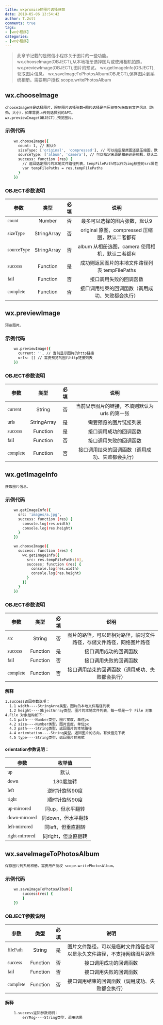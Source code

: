 ```yaml
---
title: wxpromise的图片选择获取
date: 2018-05-06 13:54:43
author: T.2stt
comments: true
tags:
- [wx小程序]
categories:
- [wx小程序]
---
```

>此章节记载的是微信小程序关于图片的一些功能。
wx.chooseImage(OBJECT),从本地相册选择图片或使用相机拍照。
wx.previewImage(OBJECT),图片的预览。
wx.getImageInfo(OBJECT),获取图片信息。
wx.saveImageToPhotosAlbum(OBJECT),保存图片到系统相册。需要用户授权 scope.writePhotosAlbum

## wx.chooseImage
	chooseImage只是选择图片，限制图片选择张数+图片选择是否压缩等名获取到文件信息（路劲，大小），如果需要上传则选择别的API。
	wx.previewImage(OBJECT),预览图片。

### 示例代码
``` bash
	wx.chooseImage({
	  count: 1, // 默认9
	  sizeType: ['original', 'compressed'], // 可以指定是原图还是压缩图，默认二者都有
	  sourceType: ['album', 'camera'], // 可以指定来源是相册还是相机，默认二者都有
	  success: function (res) {
	    // 返回选定照片的本地文件路径列表，tempFilePath可以作为img标签的src属性显示图片
	    var tempFilePaths = res.tempFilePaths
	  }
	})
```

### OBJECT参数说明
| 参数        | 类型    |  必填  | 说明  |
| --------   | :-----:   | :----: | :----: |
| <font face="fantasy">count</font>      | Number      |   否    |   最多可以选择的图片张数，默认9    |
| <font face="fantasy">sizeType</font>   | StringArray |   否    |   original 原图，compressed 压缩图，默认二者都有    |
| <font face="fantasy">sourceType</font> | StringArray |   否    |   album 从相册选图，camera 使用相机，默认二者都有    |
| <font face="fantasy">success</font>    | Function    |   是    |   成功则返回图片的本地文件路径列表 tempFilePaths    |
| <font face="fantasy">fail</font>       | Function    |   否    |   接口调用失败的回调函数    |
| <font face="fantasy">complete</font>   | Function    |   否    |   接口调用结束的回调函数（调用成功、失败都会执行）    |


## wx.previewImage
	预览图片。

### 示例代码
```bash
	wx.previewImage({
	  current: '', // 当前显示图片的http链接
	  urls: [] // 需要预览的图片http链接列表
	})
```
### OBJECT参数说明
| 参数        | 类型    |  必填  | 说明  |
| --------   | :-----:   | :----: | :----: |
| <font face="fantasy">current</font>      | String      |   否    |   当前显示图片的链接，不填则默认为 urls 的第一张    |
| <font face="fantasy">urls</font>   | StringArray |   是    |   需要预览的图片链接列表    |
| <font face="fantasy">success</font>    | Function    |   是    |   接口调用成功的回调函数    |
| <font face="fantasy">fail</font>       | Function    |   否    |   接口调用失败的回调函数    |
| <font face="fantasy">complete</font>   | Function    |   否    |   接口调用结束的回调函数（调用成功、失败都会执行）    |

## wx.getImageInfo
	获取图片信息。

### 示例代码
```bash
	wx.getImageInfo({
	  src: 'images/a.jpg',
	  success: function (res) {
	    console.log(res.width)
	    console.log(res.height)
	  }
	})
	
	wx.chooseImage({
	  success: function (res) {
	    wx.getImageInfo({
	      src: res.tempFilePaths[0],
	      success: function (res) {
	        console.log(res.width)
	        console.log(res.height)
	      }
	    })
	  }
	})
```
### OBJECT参数说明
| 参数        | 类型    |  必填  | 说明  |
| --------   | :-----:   | :----: | :----: |
| <font face="fantasy">src</font>      | String      |   否    |   图片的路径，可以是相对路径，临时文件路径，存储文件路径，网络图片路径    |
| <font face="fantasy">success</font>    | Function    |   是    |   接口调用成功的回调函数    |
| <font face="fantasy">fail</font>       | Function    |   否    |   接口调用失败的回调函数    |
| <font face="fantasy">complete</font>   | Function    |   否    |   接口调用结束的回调函数（调用成功、失败都会执行）    |

#### 解释
``` bash
1.success返回参数说明：
  1.1 width----StringArra类型，图片的本地文件路径列表
  1.2 height----ObjectArray类型，图片的本地文件列表，每一项是一个 File 对象
4.File 对象结构如下:
  4.1 path----Number类型，图片宽度，单位px
  4.2 size----Number类型，图片宽度，单位px
  4.3 path----String类型，返回图片的本地路径
  4.4 orientation----String类型，返回图片的方向，有效值见下表
  4.5 type----String类型，返回图片的格式
```
#### orientation参数说明：
| 参数        | 枚举值    |
| --------   | :-----:   |
| <font face="fantasy">up</font>            | 默认      |
| <font face="fantasy">down</font>          | 180度旋转 |
| <font face="fantasy">left</font>          | 逆时针旋转90度 |
| <font face="fantasy">right</font>         | 顺时针旋转90度    |
| <font face="fantasy">up-mirrored</font>   | 同up，但水平翻转    |
| <font face="fantasy">down-mirrored</font> | 同down，但水平翻转    |
| <font face="fantasy">left-mirrored</font> | 同left，但垂直翻转    |
| <font face="fantasy">right-mirrored</font>| 同right，但垂直翻转    |

## wx.saveImageToPhotosAlbum
	保存图片到系统相册。需要用户授权 scope.writePhotosAlbum。

### 示例代码
```bash
	wx.saveImageToPhotosAlbum({
	    success(res) {
	    }
	})
```
### OBJECT参数说明
| 参数        | 类型    |  必填  | 说明  |
| --------   | :-----:   | :----: | :----: |
| <font face="fantasy">filePath</font>      | String      |   是    |   图片文件路径，可以是临时文件路径也可以是永久文件路径，不支持网络图片路径    |
| <font face="fantasy">success</font>    | Function    |   否    |   接口调用成功的回调函数    |
| <font face="fantasy">fail</font>       | Function    |   否    |   接口调用失败的回调函数    |
| <font face="fantasy">complete</font>   | Function    |   否    |   接口调用结束的回调函数（调用成功、失败都会执行）    |

#### 解释
```bash
	1.success返回参数说明：
		errMsg----String类型，调用结果
```